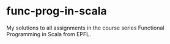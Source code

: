 # func-prog-in-scala
My solutions to all assignments in the course series Functional Programming in Scala from EPFL.
